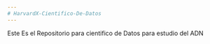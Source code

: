 ```yaml
---
# HarvardX-Cientifico-De-Datos
---
```

Este Es el Repositorio para cientifico de Datos para estudio del ADN
